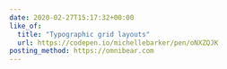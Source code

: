 ```yaml
---
date: 2020-02-27T15:17:32+00:00
like_of:
  title: "Typographic grid layouts"
  url: https://codepen.io/michellebarker/pen/oNXZQJK
posting_method: https://omnibear.com
---
```


